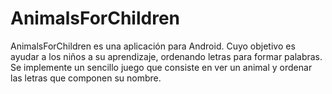 # AnimalsForChildren

AnimalsForChildren es una aplicación para Android. Cuyo objetivo es ayudar a los niños a su aprendizaje, ordenando letras para formar palabras. Se implemente un sencillo juego que consiste en ver un animal y ordenar las letras que componen su nombre.

